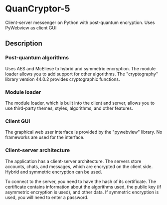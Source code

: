 # QuanCryptor-5
Client-server messenger on Python with post-quantum encryption. Uses PyWebview as client GUI


## Description

### Post-quantum algorithms
Uses AES and McEliese to hybrid and symmetric encryption. The module loader allows you to add support for other algorithms. The "cryptography" library version 44.0.2 provides cryptographic functions.

### Module loader
The module loader, which is built into the client and server, allows you to use third-party themes, styles, algorithms, and other features.

### Client GUI
The graphical web user interface is provided by the "pywebview" library. No frameworks are used for the interface.

### Client-server architecture
The application has a client-server architecture. The servers store accounts, chats, and messages, which are encrypted on the client side. Hybrid and symmetric encryption can be used.

To connect to the server, you need to have the hash of its certificate. The certificate contains information about the algorithms used, the public key (if asymmetric encryption is used), and other data. If symmetric encryption is used, you will need to enter a password.
